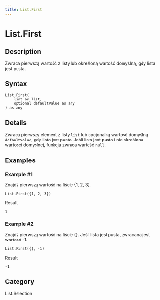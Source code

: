 ```yaml
---
title: List.First
---
```


# List.First


## Description

Zwraca pierwszą wartość z listy lub określoną wartość domyślną, gdy lista jest pusta.


## Syntax

```powerquery
List.First(
    list as list,
    optional defaultValue as any
) as any
```


## Details

Zwraca pierwszy element z listy <code>list</code> lub opcjonalną wartość domyślną <code>defaultValue</code>, gdy lista jest pusta.    Jeśli lista jest pusta i nie określono wartości domyślnej, funkcja zwraca wartość <code>null</code>.


## Examples

### Example #1 
Znajdź pierwszą wartość na liście \{1, 2, 3}.
```powerquery
List.First({1, 2, 3})
```

Result: 
```powerquery
1
```


### Example #2 
Znajdź pierwszą wartość na liście \{}. Jeśli lista jest pusta, zwracana jest wartość -1.
```powerquery
List.First({}, -1)
```

Result: 
```powerquery
-1
```




## Category
List.Selection
